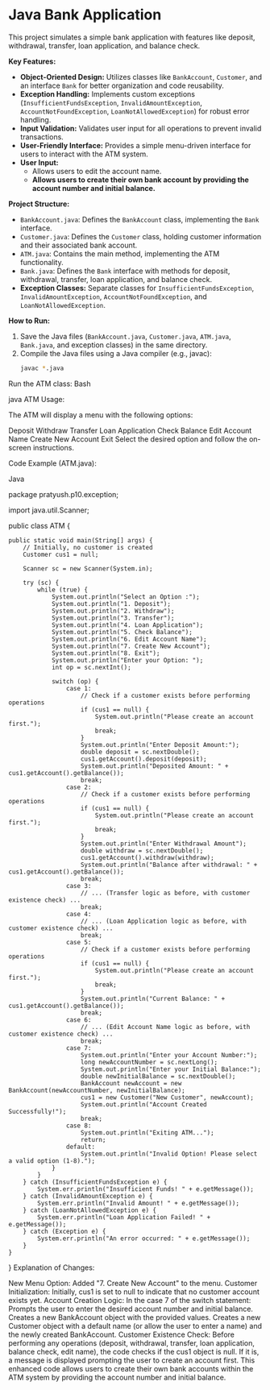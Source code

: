 # Java Bank Application

This project simulates a simple bank application with features like deposit, withdrawal, transfer, loan application, and balance check.

**Key Features:**

* **Object-Oriented Design:** Utilizes classes like `BankAccount`, `Customer`, and an interface `Bank` for better organization and code reusability.
* **Exception Handling:** Implements custom exceptions (`InsufficientFundsException`, `InvalidAmountException`, `AccountNotFoundException`, `LoanNotAllowedException`) for robust error handling.
* **Input Validation:** Validates user input for all operations to prevent invalid transactions.
* **User-Friendly Interface:** Provides a simple menu-driven interface for users to interact with the ATM system.
* **User Input:** 
    * Allows users to edit the account name.
    * **Allows users to create their own bank account by providing the account number and initial balance.**

**Project Structure:**

* `BankAccount.java`: Defines the `BankAccount` class, implementing the `Bank` interface.
* `Customer.java`: Defines the `Customer` class, holding customer information and their associated bank account.
* `ATM.java`: Contains the main method, implementing the ATM functionality.
* `Bank.java`: Defines the `Bank` interface with methods for deposit, withdrawal, transfer, loan application, and balance check.
* **Exception Classes:** Separate classes for `InsufficientFundsException`, `InvalidAmountException`, `AccountNotFoundException`, and `LoanNotAllowedException`.

**How to Run:**

1. Save the Java files (`BankAccount.java`, `Customer.java`, `ATM.java`, `Bank.java`, and exception classes) in the same directory.
2. Compile the Java files using a Java compiler (e.g., javac):
   ```bash
   javac *.java
Run the ATM class:
Bash

java ATM
Usage:

The ATM will display a menu with the following options:

Deposit
Withdraw
Transfer
Loan Application
Check Balance
Edit Account Name
Create New Account
Exit
Select the desired option and follow the on-screen instructions.

Code Example (ATM.java):

Java

package pratyush.p10.exception;

import java.util.Scanner;

public class ATM {

    public static void main(String[] args) {
        // Initially, no customer is created
        Customer cus1 = null; 

        Scanner sc = new Scanner(System.in);

        try (sc) {
            while (true) {
                System.out.println("Select an Option :");
                System.out.println("1. Deposit");
                System.out.println("2. Withdraw");
                System.out.println("3. Transfer");
                System.out.println("4. Loan Application");
                System.out.println("5. Check Balance");
                System.out.println("6. Edit Account Name");
                System.out.println("7. Create New Account"); 
                System.out.println("8. Exit");
                System.out.println("Enter your Option: ");
                int op = sc.nextInt();

                switch (op) {
                    case 1:
                        // Check if a customer exists before performing operations
                        if (cus1 == null) {
                            System.out.println("Please create an account first.");
                            break;
                        }
                        System.out.println("Enter Deposit Amount:");
                        double deposit = sc.nextDouble();
                        cus1.getAccount().deposit(deposit);
                        System.out.println("Deposited Amount: " + cus1.getAccount().getBalance());
                        break;
                    case 2: 
                        // Check if a customer exists before performing operations
                        if (cus1 == null) {
                            System.out.println("Please create an account first.");
                            break;
                        }
                        System.out.println("Enter Withdrawal Amount");
                        double withdraw = sc.nextDouble();
                        cus1.getAccount().withdraw(withdraw);
                        System.out.println("Balance after withdrawal: " + cus1.getAccount().getBalance());
                        break;
                    case 3: 
                        // ... (Transfer logic as before, with customer existence check) ...
                        break;
                    case 4: 
                        // ... (Loan Application logic as before, with customer existence check) ...
                        break;
                    case 5: 
                        // Check if a customer exists before performing operations
                        if (cus1 == null) {
                            System.out.println("Please create an account first.");
                            break;
                        }
                        System.out.println("Current Balance: " + cus1.getAccount().getBalance());
                        break;
                    case 6: 
                        // ... (Edit Account Name logic as before, with customer existence check) ...
                        break;
                    case 7: 
                        System.out.println("Enter your Account Number:");
                        long newAccountNumber = sc.nextLong();
                        System.out.println("Enter your Initial Balance:");
                        double newInitialBalance = sc.nextDouble();
                        BankAccount newAccount = new BankAccount(newAccountNumber, newInitialBalance);
                        cus1 = new Customer("New Customer", newAccount); 
                        System.out.println("Account Created Successfully!");
                        break;
                    case 8:
                        System.out.println("Exiting ATM...");
                        return;
                    default:
                        System.out.println("Invalid Option! Please select a valid option (1-8).");
                }
            }
        } catch (InsufficientFundsException e) {
            System.err.println("Insufficient Funds! " + e.getMessage());
        } catch (InvalidAmountException e) {
            System.err.println("Invalid Amount! " + e.getMessage());
        } catch (LoanNotAllowedException e) {
            System.err.println("Loan Application Failed! " + e.getMessage());
        } catch (Exception e) {
            System.err.println("An error occurred: " + e.getMessage());
        }
    }
}
Explanation of Changes:

New Menu Option: Added "7. Create New Account" to the menu.
Customer Initialization: Initially, cus1 is set to null to indicate that no customer account exists yet.
Account Creation Logic:
In the case 7 of the switch statement:
Prompts the user to enter the desired account number and initial balance.
Creates a new BankAccount object with the provided values.
Creates a new Customer object with a default name (or allow the user to enter a name) and the newly created BankAccount.
Customer Existence Check:
Before performing any operations (deposit, withdrawal, transfer, loan application, balance check, edit name), the code checks if the cus1 object is null. If it is, a message is displayed prompting the user to create an account first.
This enhanced code allows users to create their own bank accounts within the ATM system by providing the account number and initial balance.






